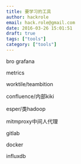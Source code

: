 ```yaml
---
title: 要学习的工具
author: hackrole
email: hack.role@gmail.com
date: 2016-03-26 15:01:51
draft: true
tags: ["tools"]
category: ["tools"]
---
```





bro
grafana

metrics

worktile/teambition

confluence/内部kiki

esper/类hadoop

mitmproxy中间人代理

gitlab

docker

influxdb
